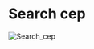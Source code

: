 # Search cep

![Search_cep](https://github.com/user-attachments/assets/79200816-0b2a-4453-bfca-4aa5df1d837f)
